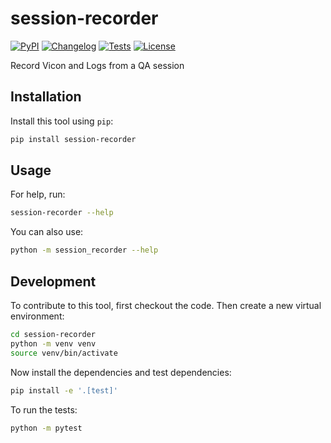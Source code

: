 # session-recorder

[![PyPI](https://img.shields.io/pypi/v/session-recorder.svg)](https://pypi.org/project/session-recorder/)
[![Changelog](https://img.shields.io/github/v/release/isbonora/session-recorder?include_prereleases&label=changelog)](https://github.com/isbonora/session-recorder/releases)
[![Tests](https://github.com/isbonora/session-recorder/actions/workflows/test.yml/badge.svg)](https://github.com/isbonora/session-recorder/actions/workflows/test.yml)
[![License](https://img.shields.io/badge/license-Apache%202.0-blue.svg)](https://github.com/isbonora/session-recorder/blob/master/LICENSE)

Record Vicon and Logs from a QA session

## Installation

Install this tool using `pip`:
```bash
pip install session-recorder
```
## Usage

For help, run:
```bash
session-recorder --help
```
You can also use:
```bash
python -m session_recorder --help
```
## Development

To contribute to this tool, first checkout the code. Then create a new virtual environment:
```bash
cd session-recorder
python -m venv venv
source venv/bin/activate
```
Now install the dependencies and test dependencies:
```bash
pip install -e '.[test]'
```
To run the tests:
```bash
python -m pytest
```
